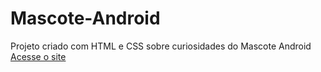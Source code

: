 # Mascote-Android
 Projeto criado com HTML e CSS sobre curiosidades do Mascote Android
[Acesse o site](https://gabrielcosta11.github.io/Mascote-Android/)
